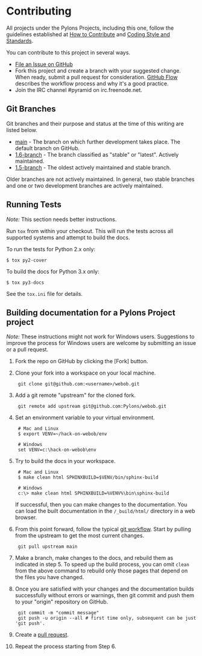 Contributing
============

All projects under the Pylons Projects, including this one, follow the
guidelines established at [How to
Contribute](http://www.pylonsproject.org/community/how-to-contribute) and
[Coding Style and
Standards](http://docs.pylonsproject.org/en/latest/community/codestyle.html).

You can contribute to this project in several ways.

* [File an Issue on GitHub](https://github.com/Pylons/webob/issues)
* Fork this project and create a branch with your suggested change. When ready,
  submit a pull request for consideration. [GitHub
  Flow](https://guides.github.com/introduction/flow/index.html) describes the
  workflow process and why it's a good practice.
* Join the IRC channel #pyramid on irc.freenode.net.


Git Branches
------------
Git branches and their purpose and status at the time of this writing are
listed below.

* [main](https://github.com/Pylons/webob/) - The branch on which further
development takes place. The default branch on GitHub.
* [1.6-branch](https://github.com/Pylons/webob/tree/1.6-branch) - The branch
classified as "stable" or "latest". Actively maintained. 
* [1.5-branch](https://github.com/Pylons/webob/tree/1.5-branch) - The oldest
actively maintained and stable branch.

Older branches are not actively maintained. In general, two stable branches and
one or two development branches are actively maintained.


Running Tests
-------------

*Note:* This section needs better instructions.

Run `tox` from within your checkout. This will run the tests across all
supported systems and attempt to build the docs.

To run the tests for Python 2.x only:

    $ tox py2-cover

To build the docs for Python 3.x only:

    $ tox py3-docs

See the `tox.ini` file for details.


Building documentation for a Pylons Project project
---------------------------------------------------

*Note:* These instructions might not work for Windows users. Suggestions to
improve the process for Windows users are welcome by submitting an issue or a
pull request.

1.  Fork the repo on GitHub by clicking the [Fork] button.
2.  Clone your fork into a workspace on your local machine.

         git clone git@github.com:<username>/webob.git

3.  Add a git remote "upstream" for the cloned fork.

         git remote add upstream git@github.com:Pylons/webob.git

4.  Set an environment variable to your virtual environment.

         # Mac and Linux
         $ export VENV=~/hack-on-webob/env

         # Windows
         set VENV=c:\hack-on-webob\env

5.  Try to build the docs in your workspace.

         # Mac and Linux
         $ make clean html SPHINXBUILD=$VENV/bin/sphinx-build

         # Windows
         c:\> make clean html SPHINXBUILD=%VENV%\bin\sphinx-build

     If successful, then you can make changes to the documentation. You can
     load the built documentation in the `/_build/html/` directory in a web
     browser.

6.  From this point forward, follow the typical [git
    workflow](https://help.github.com/articles/what-is-a-good-git-workflow/).
    Start by pulling from the upstream to get the most current changes.

         git pull upstream main

7.  Make a branch, make changes to the docs, and rebuild them as indicated in
    step 5.  To speed up the build process, you can omit `clean` from the above
    command to rebuild only those pages that depend on the files you have
    changed.

8.  Once you are satisfied with your changes and the documentation builds
    successfully without errors or warnings, then git commit and push them to
    your "origin" repository on GitHub.

         git commit -m "commit message"
         git push -u origin --all # first time only, subsequent can be just 'git push'.

9.  Create a [pull request](https://help.github.com/articles/using-pull-requests/).

10.  Repeat the process starting from Step 6.